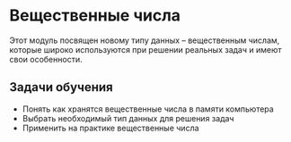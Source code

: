 # Вещественные числа
Этот модуль посвящен новому типу данных – вещественным числам, которые широко используются при решении реальных задач и имеют свои особенности.

## Задачи обучения
- Понять как хранятся вещественные числа в памяти компьютера
- Выбрать необходимый тип данных для решения задач
- Применить на практике вещественные числа

